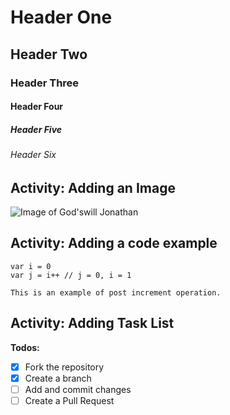 # Header One
## Header Two
### Header Three
#### Header Four
##### Header Five
###### Header Six

## Activity: Adding an Image
![Image of God'swill Jonathan](https://avatars.githubusercontent.com/u/81016000?s=400&u=e4096586ca2a9bfe2836596d11f84f2bb7df3723&v=4)

## Activity: Adding a code example
```
var i = 0
var j = i++ // j = 0, i = 1

This is an example of post increment operation.
```

## Activity: Adding Task List
**Todos:**
- [x] Fork the repository
- [x] Create a branch
- [ ] Add and commit changes
- [ ] Create a Pull Request
